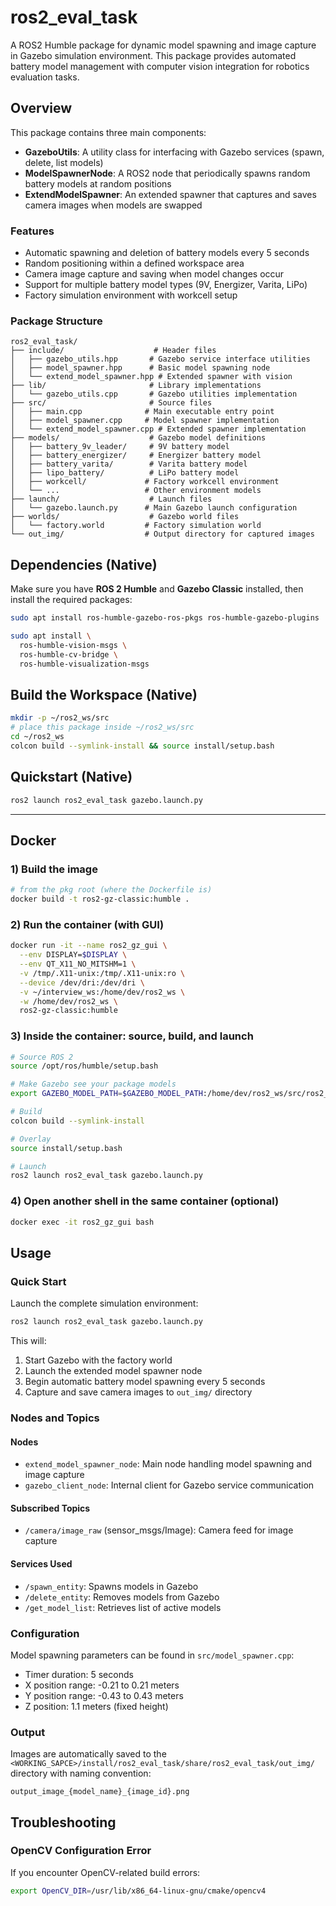 # ros2_eval_task

A ROS2 Humble package for dynamic model spawning and image capture in Gazebo simulation environment. This package provides automated battery model management with computer vision integration for robotics evaluation tasks.

## Overview

This package contains three main components:
- **GazeboUtils**: A utility class for interfacing with Gazebo services (spawn, delete, list models)
- **ModelSpawnerNode**: A ROS2 node that periodically spawns random battery models at random positions
- **ExtendModelSpawner**: An extended spawner that captures and saves camera images when models are swapped

### Features

- Automatic spawning and deletion of battery models every 5 seconds
- Random positioning within a defined workspace area
- Camera image capture and saving when model changes occur
- Support for multiple battery model types (9V, Energizer, Varita, LiPo)
- Factory simulation environment with workcell setup

### Package Structure

```
ros2_eval_task/
├── include/                    # Header files
│   ├── gazebo_utils.hpp       # Gazebo service interface utilities
│   ├── model_spawner.hpp      # Basic model spawning node
│   └── extend_model_spawner.hpp # Extended spawner with vision
├── lib/                       # Library implementations
│   └── gazebo_utils.cpp       # Gazebo utilities implementation
├── src/                       # Source files
│   ├── main.cpp              # Main executable entry point
│   ├── model_spawner.cpp     # Model spawner implementation
│   └── extend_model_spawner.cpp # Extended spawner implementation
├── models/                    # Gazebo model definitions
│   ├── battery_9v_leader/     # 9V battery model
│   ├── battery_energizer/     # Energizer battery model
│   ├── battery_varita/        # Varita battery model
│   ├── lipo_battery/          # LiPo battery model
│   ├── workcell/             # Factory workcell environment
│   └── ...                   # Other environment models
├── launch/                    # Launch files
│   └── gazebo.launch.py      # Main Gazebo launch configuration
├── worlds/                    # Gazebo world files
│   └── factory.world         # Factory simulation world
└── out_img/                  # Output directory for captured images
```

## Dependencies (Native)

Make sure you have **ROS 2 Humble** and **Gazebo Classic** installed, then install the required packages:

```bash
sudo apt install ros-humble-gazebo-ros-pkgs ros-humble-gazebo-plugins

sudo apt install \
  ros-humble-vision-msgs \
  ros-humble-cv-bridge \
  ros-humble-visualization-msgs
```

## Build the Workspace (Native)

```bash
mkdir -p ~/ros2_ws/src
# place this package inside ~/ros2_ws/src
cd ~/ros2_ws
colcon build --symlink-install && source install/setup.bash
```

## Quickstart (Native)

```bash
ros2 launch ros2_eval_task gazebo.launch.py
```

---

## Docker

### 1) Build the image
```bash
# from the pkg root (where the Dockerfile is)
docker build -t ros2-gz-classic:humble .
```

### 2) Run the container (with GUI)
```bash
docker run -it --name ros2_gz_gui \
  --env DISPLAY=$DISPLAY \
  --env QT_X11_NO_MITSHM=1 \
  -v /tmp/.X11-unix:/tmp/.X11-unix:ro \
  --device /dev/dri:/dev/dri \
  -v ~/interview_ws:/home/dev/ros2_ws \
  -w /home/dev/ros2_ws \
  ros2-gz-classic:humble
```

### 3) Inside the container: source, build, and launch
```bash
# Source ROS 2
source /opt/ros/humble/setup.bash

# Make Gazebo see your package models
export GAZEBO_MODEL_PATH=$GAZEBO_MODEL_PATH:/home/dev/ros2_ws/src/ros2_eval_task/models

# Build
colcon build --symlink-install

# Overlay
source install/setup.bash

# Launch
ros2 launch ros2_eval_task gazebo.launch.py
```

### 4) Open another shell in the same container (optional)
```bash
docker exec -it ros2_gz_gui bash
```

## Usage

### Quick Start

Launch the complete simulation environment:

```bash
ros2 launch ros2_eval_task gazebo.launch.py
```

This will:
1. Start Gazebo with the factory world
2. Launch the extended model spawner node
3. Begin automatic battery model spawning every 5 seconds
4. Capture and save camera images to `out_img/` directory

### Nodes and Topics

#### Nodes
- `extend_model_spawner_node`: Main node handling model spawning and image capture
- `gazebo_client_node`: Internal client for Gazebo service communication

#### Subscribed Topics
- `/camera/image_raw` (sensor_msgs/Image): Camera feed for image capture

#### Services Used
- `/spawn_entity`: Spawns models in Gazebo
- `/delete_entity`: Removes models from Gazebo  
- `/get_model_list`: Retrieves list of active models

### Configuration

Model spawning parameters can be found in `src/model_spawner.cpp`:
- Timer duration: 5 seconds
- X position range: -0.21 to 0.21 meters
- Y position range: -0.43 to 0.43 meters
- Z position: 1.1 meters (fixed height)

### Output

Images are automatically saved to the `<WORKING_SAPCE>/install/ros2_eval_task/share/ros2_eval_task/out_img/` directory with naming convention:
```
output_image_{model_name}_{image_id}.png
```

## Troubleshooting

### OpenCV Configuration Error
If you encounter OpenCV-related build errors:

```bash
export OpenCV_DIR=/usr/lib/x86_64-linux-gnu/cmake/opencv4
```